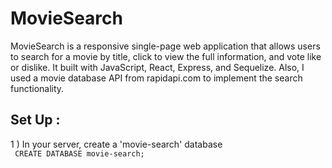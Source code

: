 # MovieSearch 

MovieSearch is a responsive single-page web application that allows users to search for a movie by title, click to view the full information, and vote like or dislike. It built with JavaScript, React, Express, and Sequelize. Also, I used a movie database API from rapidapi.com to implement the search functionality. 


## Set Up : 
1 ) In your server, create a 'movie-search' database    
``` CREATE DATABASE movie-search;```
